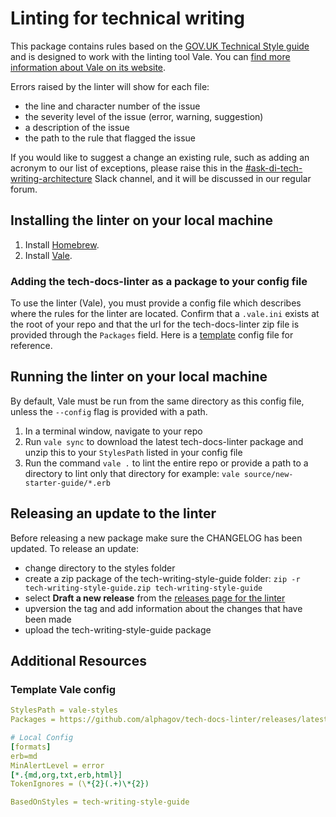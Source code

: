 
# Linting for technical writing

This package contains rules based on the [GOV.UK Technical Style guide](https://www.gov.uk/guidance/style-guide/technical-content-a-to-z) and is designed to work with the linting tool Vale. You can [find more information about Vale on its website](https://vale.sh/).

Errors raised by the linter will show for each file:

- the line and character number of the issue
- the severity level of the issue (error, warning, suggestion)
- a description of the issue
- the path to the rule that flagged the issue

If you would like to suggest a change an existing rule, such as adding an acronym to our list of exceptions, please raise this in the [#ask-di-tech-writing-architecture](https://gds.slack.com/archives/C06V5UTTJNP) Slack channel, and it will be discussed in our regular forum.

## Installing the linter on your local machine

1. Install [Homebrew](https://brew.sh/).
1. Install [Vale](https://vale.sh/docs/vale-cli/installation/).

### Adding the tech-docs-linter as a package to your config file

To use the linter (Vale), you must provide a config file which describes where the rules for the linter are located. Confirm that a `.vale.ini` exists at the root of your repo and that the url for the tech-docs-linter zip file is provided through the `Packages` field. Here is a [template](#template-vale-config) config file for reference.

## Running the linter on your local machine

By default, Vale must be run from the same directory as this config file, unless the `--config` flag is provided with a path.

1. In a terminal window, navigate to your repo
1. Run `vale sync` to download the latest tech-docs-linter package and unzip this to your `StylesPath` listed in your config file
1. Run the command `vale .` to lint the entire repo or provide a path to a directory to lint only that directory for example: `vale source/new-starter-guide/*.erb`

## Releasing an update to the linter

Before releasing a new package make sure the CHANGELOG has been updated.
To release an update:

- change directory to the styles folder
- create a zip package of the tech-writing-style-guide folder: `zip -r tech-writing-style-guide.zip tech-writing-style-guide`
- select **Draft a new release** from the [releases page for the linter](https://github.com/alphagov/tech-docs-linter/releases)
- upversion the tag and add information about the changes that have been made
- upload the tech-writing-style-guide package

## Additional Resources

### Template Vale config

``` yaml
StylesPath = vale-styles 
Packages = https://github.com/alphagov/tech-docs-linter/releases/latest/download/tech-writing-style-guide.zip

# Local Config
[formats]
erb=md
MinAlertLevel = error
[*.{md,org,txt,erb,html}]
TokenIgnores = (\*{2}(.+)\*{2})

BasedOnStyles = tech-writing-style-guide
```

